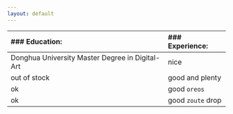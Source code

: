 ```yaml
---
layout: default
---
```


|### Education:        |### Experience:     |
|:------------------|:------------------|
| Donghua University Master Degree in Digital-Art| nice              |
| out of stock      | good and plenty   | 
| ok                | good `oreos`      | 
| ok                | good `zoute` drop | 
